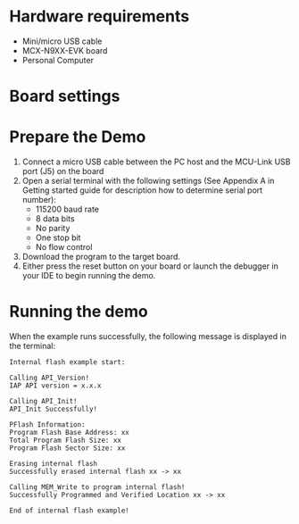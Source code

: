 Hardware requirements
=====================
- Mini/micro USB cable
- MCX-N9XX-EVK board
- Personal Computer

Board settings
============

Prepare the Demo
===============
1.  Connect a micro USB cable between the PC host and the MCU-Link USB port (J5) on the board
2.  Open a serial terminal with the following settings (See Appendix A in Getting started guide for description how to determine serial port number):
    - 115200 baud rate
    - 8 data bits
    - No parity
    - One stop bit
    - No flow control
3.  Download the program to the target board.
4.  Either press the reset button on your board or launch the debugger in your IDE to begin running the demo.

Running the demo
================

When the example runs successfully, the following message is displayed in the terminal:

```
Internal flash example start:

Calling API_Version!
IAP API version = x.x.x

Calling API_Init!
API_Init Successfully!

PFlash Information:
Program Flash Base Address: xx
Total Program Flash Size: xx
Program Flash Sector Size: xx

Erasing internal flash
Successfully erased internal flash xx -> xx

Calling MEM_Write to program internal flash!
Successfully Programmed and Verified Location xx -> xx

End of internal flash example!
```

